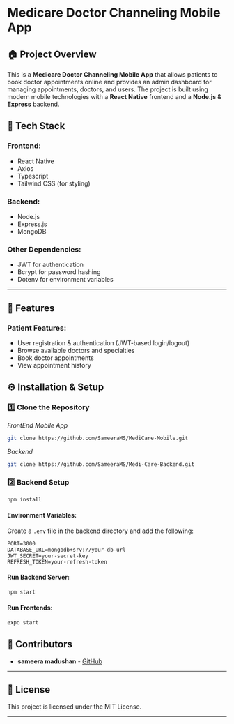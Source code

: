 # **Medicare Doctor Channeling Mobile App**

## 🏠 **Project Overview**
This is a **Medicare Doctor Channeling Mobile App** that allows patients to book doctor appointments online and provides an admin dashboard for managing appointments, doctors, and users. The project is built using modern mobile technologies with a **React Native** frontend and a **Node.js & Express** backend.

## 🚀 **Tech Stack**
### **Frontend:**
- React Native
- Axios
- Typescript
- Tailwind CSS (for styling)

### **Backend:**
- Node.js
- Express.js
- MongoDB

### **Other Dependencies:**
- JWT for authentication
- Bcrypt for password hashing
- Dotenv for environment variables

---

## 🔧 **Features**
### **Patient Features:**
- User registration & authentication (JWT-based login/logout)
- Browse available doctors and specialties
- Book doctor appointments
- View appointment history


## ⚙️ **Installation & Setup**

### **1️⃣ Clone the Repository**
*FrontEnd Mobile App*
```sh
git clone https://github.com/SameeraMS/MediCare-Mobile.git
```

*Backend*
```sh
git clone https://github.com/SameeraMS/Medi-Care-Backend.git
```

### **2️⃣ Backend Setup**
```sh
npm install
```
#### **Environment Variables:**
Create a `.env` file in the backend directory and add the following:
```env
PORT=3000
DATABASE_URL=mongodb+srv://your-db-url
JWT_SECRET=your-secret-key
REFRESH_TOKEN=your-refresh-token
```
#### **Run Backend Server:**
```sh
npm start
```

#### **Run Frontends:**
```sh
expo start
```

## 👥 Contributors
- **sameera madushan** - [GitHub](https://github.com/SameeraMS)

---

## 📜 License
This project is licensed under the MIT License.

---